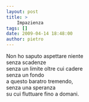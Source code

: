 ```yaml
---
layout: post
title: >
    Impazienza
tags: []
date: 2009-04-14 18:48:00
author: pietro
---
```

Non ho saputo aspettare niente<br/>senza scadenze<br/>senza un limite oltre cui cadere<br/>senza un fondo<br/>a questo baratro tremendo,<br/>senza una speranza<br/>su cui fluttuare fino a domani.
